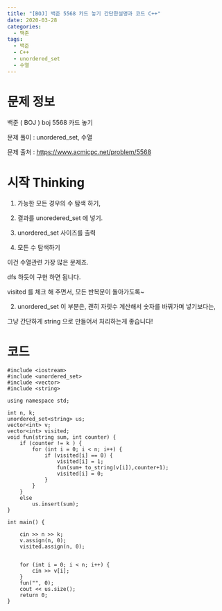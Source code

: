 ```yaml
---
title: "[BOJ] 백준 5568 카드 놓기 간단한설명과 코드 C++"
date: 2020-03-28
categories: 
  - 백준
tags: 
  - 백준
  - C++
  - unordered_set
  - 수열
---
```

# 문제 정보
백준 ( BOJ ) boj 5568 카드 놓기

문제 풀이 : unordered_set, 수열

문제 출처 : https://www.acmicpc.net/problem/5568


# 시작 Thinking

1. 가능한 모든 경우의 수 탐색 하기,

2. 결과를 unoredered_set 에 넣기. 

3. unordered_set 사이즈를 출력


1. 모든 수 탐색하기 

이건 수열관련 가장 많은 문제죠. 

dfs 하듯이 구현 하면 됩니다. 

visited 를 체크 해 주면서, 모든 반복문이 돌아가도록~

2. unordered_set 이 부분은, 괜히 자릿수 계산해서 숫자를 바꿔가며 넣기보다는, 

그냥 간단하게 string 으로 만들어서 처리하는게 좋습니다!



# 코드
```
#include <iostream>
#include <unordered_set>
#include <vector>
#include <string>

using namespace std;

int n, k;
unordered_set<string> us;
vector<int> v;
vector<int> visited;
void fun(string sum, int counter) {
	if (counter != k ) {
		for (int i = 0; i < n; i++) {
			if (visited[i] == 0) {
				visited[i] = 1;
				fun(sum+ to_string(v[i]),counter+1);
				visited[i] = 0;
			}
		}
	}
	else
		us.insert(sum);
}

int main() {

	cin >> n >> k;
	v.assign(n, 0);
	visited.assign(n, 0);
	

	for (int i = 0; i < n; i++) {
		cin >> v[i];
	}
	fun("", 0);
	cout << us.size();
	return 0; 
}
```

